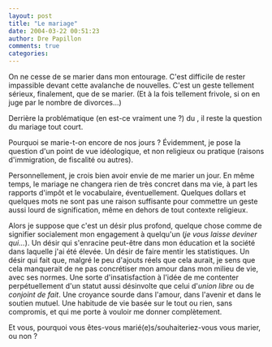 ```yaml
---
layout: post
title: "Le mariage"
date: 2004-03-22 00:51:23
author: Dre Papillon
comments: true
categories: 
---
```



On ne cesse de se marier dans mon entourage.  C'est difficile de rester impassible devant cette avalanche de nouvelles.  C'est un geste tellement sérieux, finalement, que de se marier.  (Et à la fois tellement frivole, si on en juge par le nombre de divorces...)

Derrière la problématique (en est-ce vraiment une ?) du , il reste la question du mariage tout court.

Pourquoi se marie-t-on encore de nos jours ?  Évidemment, je pose la question d'un point de vue idéologique, et non religieux ou pratique (raisons d'immigration, de fiscalité ou autres).

Personnellement, je crois bien avoir envie de me marier un jour.  En même temps, le mariage ne changera rien de très concret dans ma vie, à part les rapports d'impôt et le vocabulaire, éventuellement.  Quelques dollars et quelques mots ne sont pas une raison suffisante pour commettre un geste aussi lourd de signification, même en dehors de tout contexte religieux.

Alors je suppose que c'est un désir plus profond, quelque chose comme de signifier socialement mon engagement à quelqu'un (*je vous laisse deviner qui...*).  Un désir qui s'enracine peut-être dans mon éducation et la société dans laquelle j'ai été élevée.  Un désir de faire mentir les statistiques.  Un désir qui fait que, malgré le peu d'ajouts réels que cela aurait, je sens que cela manquerait de ne pas concrétiser mon amour dans mon milieu de vie, avec ses normes.  Une sorte d'insatisfaction à l'idée de me contenter perpétuellement d'un statut aussi désinvolte que celui d'*union libre* ou de *conjoint de fait*.  Une croyance sourde dans l'amour, dans l'avenir et dans le soutien mutuel.  Une habitude de vie basée sur le tout ou rien, sans compromis, et qui me porte à vouloir me donner complètement.

Et vous, pourquoi vous êtes-vous marié(e)s/souhaiteriez-vous vous marier, ou non ?